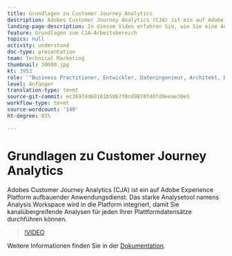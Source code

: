 ```yaml
---
title: Grundlagen zu Customer Journey Analytics
description: Adobes Customer Journey Analytics (CJA) ist ein auf Adobe Experience Platform aufbauender Anwendungsdienst. Das starke Analysetool namens Analysis Workspace wird in die Platform integriert, damit Sie kanalübergreifende Analysen für jeden Ihrer Plattformdatensätze durchführen können.
landing-page-description: In diesem Video erfahren Sie, wie Sie eine Analyse mit mehreren Kanälen auf einem Ihrer Plattformdatensätze durchführen.
feature: Grundlagen zum CJA-Arbeitsbereich
topics: null
activity: understand
doc-type: presentation
team: Technical Marketing
thumbnail: 30090.jpg
kt: 3953
role: '"Business Practitioner, Entwickler, Dateningenieur, Architekt, Data Architect, Administrator, Leader"'
level: Anfänger
translation-type: tm+mt
source-git-commit: ec3697dd60161b59b7f0cd9878f40fd9eeae30e5
workflow-type: tm+mt
source-wordcount: '140'
ht-degree: 85%

---
```



# Grundlagen zu Customer Journey Analytics

Adobes Customer Journey Analytics (CJA) ist ein auf Adobe Experience Platform aufbauender Anwendungsdienst. Das starke Analysetool namens Analysis Workspace wird in die Platform integriert, damit Sie kanalübergreifende Analysen für jeden Ihrer Plattformdatensätze durchführen können.

>[!VIDEO](https://video.tv.adobe.com/v/30090/?quality=12&enable10seconds=on&speedcontrol=on)

Weitere Informationen finden Sie in der [Dokumentation](https://docs.adobe.com/content/help/de-DE/analytics-platform/using/cja-landing.html).
